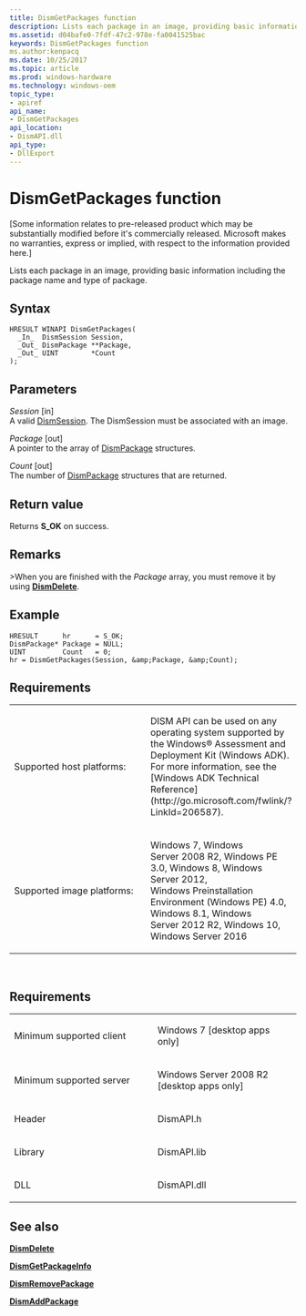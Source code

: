 ```yaml
---
title: DismGetPackages function
description: Lists each package in an image, providing basic information including the package name and type of package.
ms.assetid: d04bafe0-7fdf-47c2-978e-fa0041525bac
keywords: DismGetPackages function
ms.author:kenpacq
ms.date: 10/25/2017
ms.topic: article
ms.prod: windows-hardware
ms.technology: windows-oem
topic_type: 
- apiref
api_name: 
- DismGetPackages
api_location: 
- DismAPI.dll
api_type: 
- DllExport
---
```


# DismGetPackages function


\[Some information relates to pre-released product which may be substantially modified before it's commercially released. Microsoft makes no warranties, express or implied, with respect to the information provided here.\]

Lists each package in an image, providing basic information including the package name and type of package.

Syntax
---

```
HRESULT WINAPI DismGetPackages(
  _In_  DismSession Session,
  _Out_ DismPackage **Package,
  _Out_ UINT        *Count
);
```

Parameters
-------

*Session* \[in\]  
A valid [DismSession](dismsession.md). The DismSession must be associated with an image.

*Package* \[out\]  
A pointer to the array of [DismPackage](dismpackage-structure.md) structures.

*Count* \[out\]  
The number of [DismPackage](dismpackage-structure.md) structures that are returned.

Return value
---------

Returns **S\_OK** on success.

## <span id="Remarks"></span><span id="remarks"></span><span id="REMARKS"></span>Remarks


&gt;When you are finished with the *Package* array, you must remove it by using [**DismDelete**](dismdelete-function.md).

## <span id="Example"></span><span id="example"></span><span id="EXAMPLE"></span>Example


```
HRESULT      hr      = S_OK;
DismPackage* Package = NULL;
UINT         Count   = 0;
hr = DismGetPackages(Session, &amp;Package, &amp;Count);
```

## <span id="Requirements"></span><span id="requirements"></span><span id="REQUIREMENTS"></span>Requirements


<table>
<colgroup>
<col width="50%" />
<col width="50%" />
</colgroup>
<tbody>
<tr class="odd">
<td><p>Supported host platforms:</p></td>
<td><p>DISM API can be used on any operating system supported by the Windows® Assessment and Deployment Kit (Windows ADK). For more information, see the [Windows ADK Technical Reference](http://go.microsoft.com/fwlink/?LinkId=206587).</p></td>
</tr>
<tr class="even">
<td><p>Supported image platforms:</p></td>
<td><p>Windows 7, Windows Server 2008 R2, Windows PE 3.0, Windows 8, Windows Server 2012, Windows Preinstallation Environment (Windows PE) 4.0, Windows 8.1, Windows Server 2012 R2, Windows 10, Windows Server 2016</p></td>
</tr>
</tbody>
</table>

 

Requirements
---------

<table>
<colgroup>
<col width="50%" />
<col width="50%" />
</colgroup>
<tbody>
<tr class="odd">
<td><p>Minimum supported client</p></td>
<td><p>Windows 7 [desktop apps only]</p></td>
</tr>
<tr class="even">
<td><p>Minimum supported server</p></td>
<td><p>Windows Server 2008 R2 [desktop apps only]</p></td>
</tr>
<tr class="odd">
<td><p>Header</p></td>
<td>DismAPI.h</td>
</tr>
<tr class="even">
<td><p>Library</p></td>
<td>DismAPI.lib</td>
</tr>
<tr class="odd">
<td><p>DLL</p></td>
<td>DismAPI.dll</td>
</tr>
</tbody>
</table>

## <span id="see_also"></span>See also


[**DismDelete**](dismdelete-function.md)

[**DismGetPackageInfo**](dismgetpackageinfo-function.md)

[**DismRemovePackage**](dismremovepackage-function.md)

[**DismAddPackage**](dismaddpackage-function.md)

 

 




